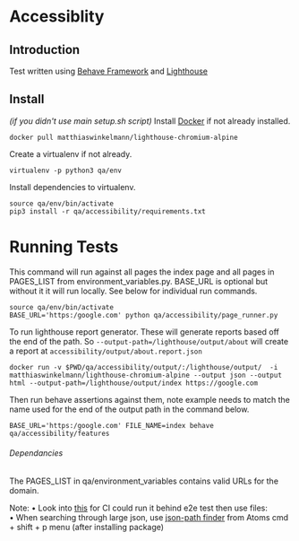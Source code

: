 # Accessiblity

## Introduction

Test written using [Behave Framework](http://pythonhosted.org/behave/) and [Lighthouse](https://github.com/GoogleChrome/lighthouse)


## Install
*(if you didn't use main setup.sh script)*
Install [Docker](https://store.docker.com/editions/community/docker-ce-desktop-mac) if not already installed.
```
docker pull matthiaswinkelmann/lighthouse-chromium-alpine
```
Create a virtualenv if not already.
```
virtualenv -p python3 qa/env
```
Install dependencies to virtualenv.
```
source qa/env/bin/activate
pip3 install -r qa/accessibility/requirements.txt
```

# Running Tests
This command will run against all pages the index page and all pages in PAGES_LIST from environment_variables.py. BASE_URL is optional but without it it will run locally. See below for individual run commands.
```
source qa/env/bin/activate
BASE_URL='https:/google.com' python qa/accessibility/page_runner.py
```


To run lighthouse report generator. These will generate reports based off the end of the path. So ```--output-path=/lighthouse/output/about``` will create a report at ```accessibility/output/about.report.json```
```
docker run -v $PWD/qa/accessibility/output/:/lighthouse/output/  -i matthiaswinkelmann/lighthouse-chromium-alpine --output json --output html --output-path=/lighthouse/output/index https://google.com
```

Then run behave assertions against them, note example needs to match the name used for the end of the output path in the command below.
```
BASE_URL='https:/google.com' FILE_NAME=index behave qa/accessibility/features
```

###### Dependancies

The PAGES_LIST in qa/environment_variables contains valid URLs for the domain.

Note:
• Look into [this](https://sites.google.com/a/chromium.org/chromedriver/logging/performance-log) for CI could run it behind e2e test then use files:
• When searching through large json, use [json-path finder](https://atom.io/packages/json-path-finder) from Atoms cmd + shift + p menu (after installing package)

